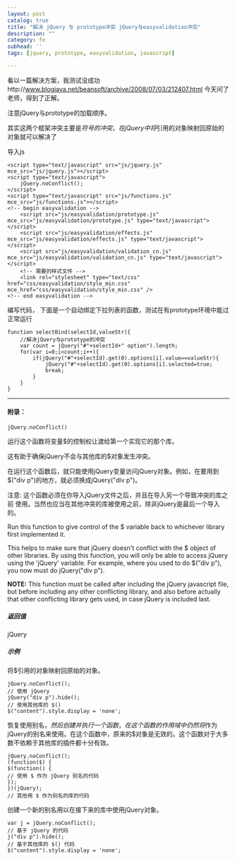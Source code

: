 ```yaml
---
layout: post
catalog: true
title: "解决 jQuery 与 prototype冲突 jQuery与easyvalidation冲突"
description: ""
category: fe
subhead: ''
tags: [jquery, prototype, easyvalidation, javascript]

---
```


看以一篇解决方案，我测试没成功http://www.blogjava.net/beansoft/archive/2008/07/03/212407.html
今天问了老师，得到了正解。
 
注意jQuery与prototype的加载顺序。

其实这两个框架冲突主要是$符号的冲突，在jQuery中将$引用的对象映射回原始的对象就可以解决了
 
导入js
  
    <script type="text/javascript" src="js/jquery.js" mce_src="js/jquery.js"></script>  
    <script type="text/javascript">  
        jQuery.noConflict();  
    </script>  
    <script type="text/javascript" src="js/functions.js" mce_src="js/functions.js"></script>  
    <!-- begin easyvalidation -->  
        <script src="js/easyvalidation/prototype.js" mce_src="js/easyvalidation/prototype.js" type="text/javascript"></script>  
        <script src="js/easyvalidation/effects.js" mce_src="js/easyvalidation/effects.js" type="text/javascript"></script>  
        <script src="js/easyvalidation/validation_cn.js" mce_src="js/easyvalidation/validation_cn.js" type="text/javascript"></script>  
        <!-- 需要的样式文件 -->  
        <link rel="stylesheet" type="text/css" href="css/easyvalidation/style_min.css" mce_href="css/easyvalidation/style_min.css" />   
    <!-- end easyvalidation -->  
 
编写代码，
下面是一个自动绑定下拉列表的函数，测试在有prototype环境中能过正常运行
 
    function selectBind(selectId,valueStr){  
        //解决jQuery与prototype的冲突  
        var count = jQuery("#"+selectId+" option").length;  
        for(var i=0;i<count;i++){  
            if(jQuery("#"+selectId).get(0).options[i].value==valueStr){  
                jQuery("#"+selectId).get(0).options[i].selected=true;  
                break;  
            }  
        }  
    }
      
------

#### 附录：

`jQuery.noConflict()`

运行这个函数将变量$的控制权让渡给第一个实现它的那个库。

这有助于确保jQuery不会与其他库的$对象发生冲突。

在运行这个函数后，就只能使用jQuery变量访问jQuery对象。例如，在要用到$("div p")的地方，就必须换成jQuery("div p")。

注意: 这个函数必须在你导入jQuery文件之后，并且在导入另一个导致冲突的库之前 使用。当然也应当在其他冲突的库被使用之前，除非jQuery是最后一个导入的。

Run this function to give control of the $ variable back to whichever library first implemented it.

This helps to make sure that jQuery doesn't conflict with the $ object of other libraries.
By using this function, you will only be able to access jQuery using the 'jQuery' variable. For example, where you used to do $("div p"), you now must do jQuery("div p").

**NOTE:** This function must be called after including the jQuery javascript file, but before including any other conflicting library, and also before actually that other conflicting library gets used, in case jQuery is included last.

##### 返回值
jQuery

##### 示例
将$引用的对象映射回原始的对象。

    jQuery.noConflict();
    // 使用 jQuery
    jQuery("div p").hide();
    // 使用其他库的 $()
    $("content").style.display = 'none';
恢复使用别名$，然后创建并执行一个函数，在这个函数的作用域中仍然将$作为jQuery的别名来使用。在这个函数中，原来的$对象是无效的。这个函数对于大多数不依赖于其他库的插件都十分有效。

    jQuery.noConflict();
    (function($) { 
    $(function() {
    // 使用 $ 作为 jQuery 别名的代码
    });
    })(jQuery);
    // 其他用 $ 作为别名的库的代码
创建一个新的别名用以在接下来的库中使用jQuery对象。

    var j = jQuery.noConflict();
    // 基于 jQuery 的代码
    j("div p").hide();
    // 基于其他库的 $() 代码
    $("content").style.display = 'none';


